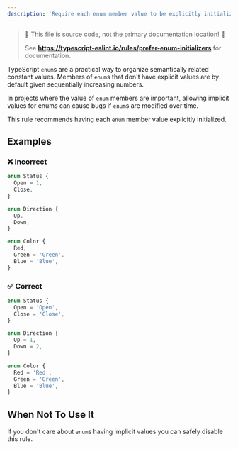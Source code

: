 ```yaml
---
description: 'Require each enum member value to be explicitly initialized.'
---
```


> 🛑 This file is source code, not the primary documentation location! 🛑
>
> See **https://typescript-eslint.io/rules/prefer-enum-initializers** for documentation.

TypeScript `enum`s are a practical way to organize semantically related constant values.
Members of `enum`s that don't have explicit values are by default given sequentially increasing numbers.

In projects where the value of `enum` members are important, allowing implicit values for enums can cause bugs if `enum`s are modified over time.

This rule recommends having each `enum` member value explicitly initialized.

## Examples

<!--tabs-->

### ❌ Incorrect

```ts
enum Status {
  Open = 1,
  Close,
}

enum Direction {
  Up,
  Down,
}

enum Color {
  Red,
  Green = 'Green',
  Blue = 'Blue',
}
```

### ✅ Correct

```ts
enum Status {
  Open = 'Open',
  Close = 'Close',
}

enum Direction {
  Up = 1,
  Down = 2,
}

enum Color {
  Red = 'Red',
  Green = 'Green',
  Blue = 'Blue',
}
```

## When Not To Use It

If you don't care about `enum`s having implicit values you can safely disable this rule.
